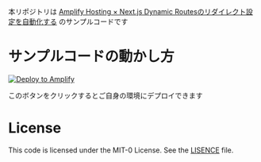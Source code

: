 本リポジトリは [Amplify Hosting × Next.js Dynamic Routesのリダイレクト設定を自動化する](https://zenn.dev/jaga/articles/redirect-settings-automation-on-amplify-hosting) のサンプルコードです

# サンプルコードの動かし方
[![Deploy to Amplify](https://oneclick.amplifyapp.com/button.svg)](https://console.aws.amazon.com/amplify/home#/deploy?repo=https://github.com/jaga810/amplify-hosting-redirect-setting-automation)

このボタンをクリックするとご自身の環境にデプロイできます

# License
This code is licensed under the MIT-0 License. See the [LISENCE](LISENCE) file.